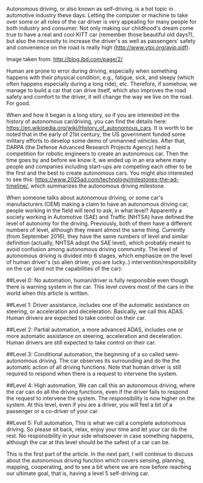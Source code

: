 Autonomous driving, or also known as self-driving, is a hot topic in automotive industry these days. Letting the computer or machine to take over some or all roles of the car driver is very appealing for many people for both industry and consumer.
Not only making our childhood's dream come true to have a real and cool KITT car (remember those beautiful old days?), but also the necessity to increase the driver's as well as passengers' safety and convenience on the road is really high (http://www.vtpi.org/avip.pdf).


Image taken from: http://blog.ibd.com/page/2/


Human are prone to error during driving, especially when something happens with their physical condition, e.g., fatigue, sick, and sleepy (which often happens especially during a long ride), etc.
Therefore, if somehow, we manage to build a car that can drive itself, which also improves the road safety and comfort to the driver, it will change the way we live on the road.  For good.

When and how it began is a long story, so if you are interested int the history of autonomous car/driving, you can find the details here: https://en.wikipedia.org/wiki/History_of_autonomous_cars.
It is worth to be noted that in the early of 21st century, the US government funded some military efforts to develop some demo of unmanned vehicles. After that, DARPA (the Defense Advanced Research Projects Agency) held a competition for robotic engineers to create an autonomous car. Then the time goes by and before we know it, we ended up in an era where many people and companies including start-ups are competing each other to be the first and the best to create autonomous cars. You might also interested to see this: https://www.2025ad.com/technology/milestones-the-ad-timeline/, which summarizes the autonomous driving milestone.

When someone talks about autonomous driving, or some car's manufacturers (OEM) making a claim to have an autonomous driving car, people working in the field will tend to ask, in what level?
Apparently a society working in Automotive (SAE) and Traffic (NHTSA) have defined the level of autonomy for the driving. Previously, both of them have a different numbers of level, although they meant almost the same thing.
Currently (from September 2016), they have the same numbers of level and similar definition (actually, NHTSA adopt the SAE level), which probably meant to avoid confusion among autonomous driving community.
The level of autonomous driving is divided into 6 stages, which emphasize on the level of human driver's (so alien driver, you are lucky..) intervention/responsibility on the car (and not the capabilities of the car):

##Level 0: 
No automation, human/driver is fully responsible even though there is warning system in the car. This level covers most of the cars in the world when this article is written.

##Level 1: 
Driver assistance,  includes one of the automatic assistance on steering, or acceleration and deceleration. Basically, we call this ADAS. Human drivers are expected to take control on their car.

##Level 2: 
Partial automation,  a more advanced ADAS, includes one or more automatic assistance on steering, acceleration and deceleration. Human drivers are still expected to take control on their car.

##Level 3: 
Conditional automation, the beginning of a so called semi-autonomous driving. The car observes its surrounding and do the the automatic action of all driving functions. Note that human driver is still required to respond when there is a request to intervene the system.

##Level 4: 
High automation, We can call this an autonomous driving, where the car can do all the driving functions, even if the driver fails to respond the request to intervene the system. The responsibility is now higher on the system. At this level, even if you are a driver, you will feel a bit of a passenger or a co-driver of your car.

##Level 5: 
Full automation, This is what we call a complete autonomous driving. So please sit back, relax, enjoy your time and let your car do the rest. No responsibility in your side whatsoever in case something happens, although the car at this level should be the safest of a car can be.

This is the first part of the article. In the next part, I will continue to discuss about the autonomous driving function which covers sensing, planning, mapping, cooperating, and to see a bit where we are now before reaching our ultimate goal, that is, having a level 5 self-driving car.
